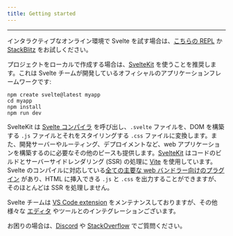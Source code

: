 ```yaml
---
title: Getting started
---
```


---

インタラクティブなオンライン環境で Svelte を試す場合は、[こちらの REPL](https://svelte.dev/repl) か [StackBlitz](https://node.new/svelte) をお試しください。

プロジェクトをローカルで作成する場合は、[SvelteKit](https://kit.svelte.jp/) を使うことを推奨します。これは Svelte チームが開発しているオフィシャルのアプリケーションフレームワークです:
```
npm create svelte@latest myapp
cd myapp
npm install
npm run dev
```

SvelteKit は [Svelte コンパイラ](https://www.npmjs.com/package/svelte) を呼び出し、`.svelte` ファイルを、DOM を構築する `.js` ファイルとそれをスタイリングする `.css` ファイルに変換します。また、開発サーバーやルーティング、デプロイメントなど、web アプリケーションを構築するのに必要なその他のピースも提供します。[SvelteKit](https://kit.svelte.jp/) はコードのビルドとサーバーサイドレンダリング (SSR) の処理に [Vite](https://vitejs.dev/) を使用しています。Svelte のコンパイルに対応している[全ての主要な web バンドラー向けのプラグイン](https://sveltesociety.dev/tools#bundling) があり、HTML に挿入できる `.js` と `.css` を出力することができますが、そのほとんどは SSR を処理しません。

Svelte チームは [VS Code extension](https://marketplace.visualstudio.com/items?itemName=svelte.svelte-vscode) をメンテナンスしておりますが、その他様々な [エディタ](https://sveltesociety.dev/tools#editor-support) やツールとのインテグレーションございます。

お困りの場合は、[Discord](https://svelte.dev/chat) や [StackOverflow](https://stackoverflow.com/questions/tagged/svelte) でご質問ください。
